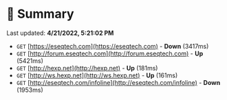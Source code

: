 # 📖 Summary
Last updated: **4/21/2022, 5:21:02 PM**

- `GET` [https://eseqtech.com](https://eseqtech.com) - **Down** (3417ms)
- `GET` [http://forum.eseqtech.com](http://forum.eseqtech.com) - **Up** (5421ms)
- `GET` [http://hexp.net](http://hexp.net) - **Up** (181ms)
- `GET` [http://ws.hexp.net](http://ws.hexp.net) - **Up** (161ms)
- `GET` [http://eseqtech.com/infoline](http://eseqtech.com/infoline) - **Down** (1953ms)
